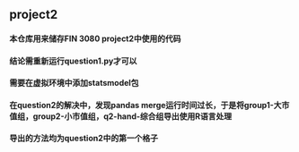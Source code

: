 ## project2

#### 本仓库用来储存FIN 3080 project2中使用的代码  
#### 结论需重新运行question1.py才可以  
#### 需要在虚拟环境中添加statsmodel包    

#### 在question2的解决中，发现pandas merge运行时间过长，于是将group1-大市值组，group2-小市值组，q2-hand-综合组导出使用R语言处理  
#### 导出的方法均为question2中的第一个格子
